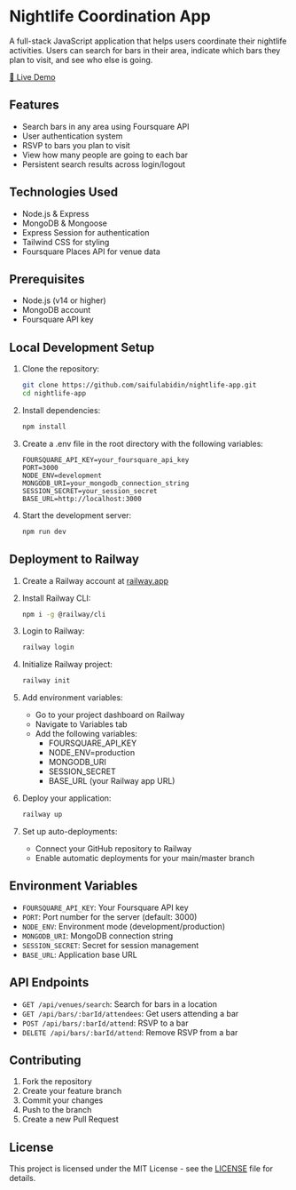 # Nightlife Coordination App

A full-stack JavaScript application that helps users coordinate their nightlife activities. Users can search for bars in their area, indicate which bars they plan to visit, and see who else is going.

[🔗 Live Demo](https://nightlife-app-production.up.railway.app/)

## Features

- Search bars in any area using Foursquare API
- User authentication system
- RSVP to bars you plan to visit
- View how many people are going to each bar
- Persistent search results across login/logout

## Technologies Used

- Node.js & Express
- MongoDB & Mongoose
- Express Session for authentication
- Tailwind CSS for styling
- Foursquare Places API for venue data

## Prerequisites

- Node.js (v14 or higher)
- MongoDB account
- Foursquare API key

## Local Development Setup

1. Clone the repository:
   ```bash
   git clone https://github.com/saifulabidin/nightlife-app.git
   cd nightlife-app
   ```

2. Install dependencies:
   ```bash
   npm install
   ```

3. Create a .env file in the root directory with the following variables:
   ```
   FOURSQUARE_API_KEY=your_foursquare_api_key
   PORT=3000
   NODE_ENV=development
   MONGODB_URI=your_mongodb_connection_string
   SESSION_SECRET=your_session_secret
   BASE_URL=http://localhost:3000
   ```

4. Start the development server:
   ```bash
   npm run dev
   ```

## Deployment to Railway

1. Create a Railway account at [railway.app](https://railway.app)

2. Install Railway CLI:
   ```bash
   npm i -g @railway/cli
   ```

3. Login to Railway:
   ```bash
   railway login
   ```

4. Initialize Railway project:
   ```bash
   railway init
   ```

5. Add environment variables:
   - Go to your project dashboard on Railway
   - Navigate to Variables tab
   - Add the following variables:
     - FOURSQUARE_API_KEY
     - NODE_ENV=production
     - MONGODB_URI
     - SESSION_SECRET
     - BASE_URL (your Railway app URL)

6. Deploy your application:
   ```bash
   railway up
   ```

7. Set up auto-deployments:
   - Connect your GitHub repository to Railway
   - Enable automatic deployments for your main/master branch

## Environment Variables

- `FOURSQUARE_API_KEY`: Your Foursquare API key
- `PORT`: Port number for the server (default: 3000)
- `NODE_ENV`: Environment mode (development/production)
- `MONGODB_URI`: MongoDB connection string
- `SESSION_SECRET`: Secret for session management
- `BASE_URL`: Application base URL

## API Endpoints

- `GET /api/venues/search`: Search for bars in a location
- `GET /api/bars/:barId/attendees`: Get users attending a bar
- `POST /api/bars/:barId/attend`: RSVP to a bar
- `DELETE /api/bars/:barId/attend`: Remove RSVP from a bar

## Contributing

1. Fork the repository
2. Create your feature branch
3. Commit your changes
4. Push to the branch
5. Create a new Pull Request

## License

This project is licensed under the MIT License - see the [LICENSE](LICENSE) file for details.
